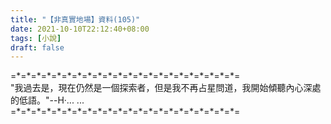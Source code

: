 ```yaml
---
title: "【非真實地場】資料(105)"
date: 2021-10-10T22:12:40+08:00
tags: [小說]
draft: false
---
```


=\*=\*=\*=\*=\*=\*=\*=\*=\*=\*=\*=\*=\*=\*=\*=\*=\*=\*=\*=\*=\*=\*=  
"我過去是，現在仍然是一個探索者，但是我不再占星問道，我開始傾聽內心深處的低語。"--H·... ...  
=\*=\*=\*=\*=\*=\*=\*=\*=\*=\*=\*=\*=\*=\*=\*=\*=\*=\*=\*=\*=\*=\*=  

